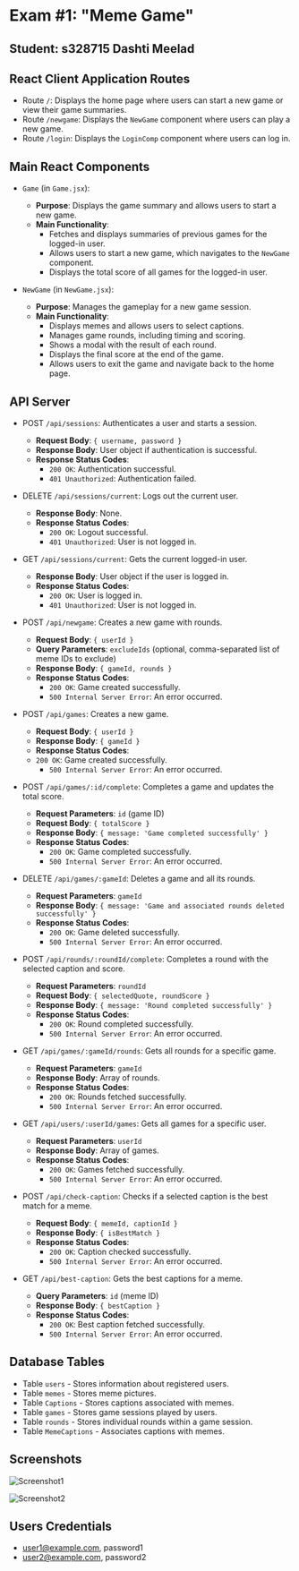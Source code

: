 # Exam #1: "Meme Game"
## Student: s328715 Dashti Meelad 

## React Client Application Routes

- Route `/`: Displays the home page where users can start a new game or view their game summaries.
- Route `/newgame`: Displays the `NewGame` component where users can play a new game.
- Route `/login`: Displays the `LoginComp` component where users can log in.


## Main React Components

- `Game` (in `Game.jsx`): 
  - **Purpose**: Displays the game summary and allows users to start a new game.
  - **Main Functionality**: 
    - Fetches and displays summaries of previous games for the logged-in user.
    - Allows users to start a new game, which navigates to the `NewGame` component.
    - Displays the total score of all games for the logged-in user.

- `NewGame` (in `NewGame.jsx`): 
  - **Purpose**: Manages the gameplay for a new game session.
  - **Main Functionality**: 
    - Displays memes and allows users to select captions.
    - Manages game rounds, including timing and scoring.
    - Shows a modal with the result of each round.
    - Displays the final score at the end of the game.
    - Allows users to exit the game and navigate back to the home page.


## API Server

- POST `/api/sessions`: Authenticates a user and starts a session.
  - **Request Body**: `{ username, password }`
  - **Response Body**: User object if authentication is successful.
  - **Response Status Codes**: 
    - `200 OK`: Authentication successful.
    - `401 Unauthorized`: Authentication failed.

- DELETE `/api/sessions/current`: Logs out the current user.
  - **Response Body**: None.
  - **Response Status Codes**: 
    - `200 OK`: Logout successful.
    - `401 Unauthorized`: User is not logged in.

- GET `/api/sessions/current`: Gets the current logged-in user.
  - **Response Body**: User object if the user is logged in.
  - **Response Status Codes**: 
    - `200 OK`: User is logged in.
    - `401 Unauthorized`: User is not logged in.

- POST `/api/newgame`: Creates a new game with rounds.
  - **Request Body**: `{ userId }`
  - **Query Parameters**: `excludeIds` (optional, comma-separated list of meme IDs to exclude)
  - **Response Body**: `{ gameId, rounds }`
  - **Response Status Codes**: 
    - `200 OK`: Game created successfully.
    - `500 Internal Server Error`: An error occurred.

- POST `/api/games`: Creates a new game.
  - **Request Body**: `{ userId }`
  - **Response Body**: `{ gameId }`
  - **Response Status Codes**: 
  - `200 OK`: Game created successfully.
    - `500 Internal Server Error`: An error occurred.

- POST `/api/games/:id/complete`: Completes a game and updates the total score.
  - **Request Parameters**: `id` (game ID)
  - **Request Body**: `{ totalScore }`
  - **Response Body**: `{ message: 'Game completed successfully' }`
  - **Response Status Codes**: 
    - `200 OK`: Game completed successfully.
    - `500 Internal Server Error`: An error occurred.

- DELETE `/api/games/:gameId`: Deletes a game and all its rounds.
  - **Request Parameters**: `gameId`
  - **Response Body**: `{ message: 'Game and associated rounds deleted successfully' }`
  - **Response Status Codes**: 
    - `200 OK`: Game deleted successfully.
    - `500 Internal Server Error`: An error occurred.

- POST `/api/rounds/:roundId/complete`: Completes a round with the selected caption and score.
  - **Request Parameters**: `roundId`
  - **Request Body**: `{ selectedQuote, roundScore }`
  - **Response Body**: `{ message: 'Round completed successfully' }`
  - **Response Status Codes**: 
    - `200 OK`: Round completed successfully.
    - `500 Internal Server Error`: An error occurred.

- GET `/api/games/:gameId/rounds`: Gets all rounds for a specific game.
  - **Request Parameters**: `gameId`
  - **Response Body**: Array of rounds.
  - **Response Status Codes**: 
    - `200 OK`: Rounds fetched successfully.
    - `500 Internal Server Error`: An error occurred.
- GET `/api/users/:userId/games`: Gets all games for a specific user.
  - **Request Parameters**: `userId`
  - **Response Body**: Array of games.
  - **Response Status Codes**: 
    - `200 OK`: Games fetched successfully.
    - `500 Internal Server Error`: An error occurred.

- POST `/api/check-caption`: Checks if a selected caption is the best match for a meme.
  - **Request Body**: `{ memeId, captionId }`
  - **Response Body**: `{ isBestMatch }`
  - **Response Status Codes**: 
    - `200 OK`: Caption checked successfully.
    - `500 Internal Server Error`: An error occurred.

- GET `/api/best-caption`: Gets the best captions for a meme.
  - **Query Parameters**: `id` (meme ID)
  - **Response Body**: `{ bestCaption }`
  - **Response Status Codes**: 
    - `200 OK`: Best caption fetched successfully.
    - `500 Internal Server Error`: An error occurred.

## Database Tables

- Table `users` - Stores information about registered users.
- Table `memes` - Stores meme pictures.
- Table `Captions` - Stores captions associated with memes.
- Table `games` - Stores game sessions played by users.
- Table `rounds` - Stores individual rounds within a game session.
- Table `MemeCaptions` - Associates captions with memes.


## Screenshots

![Screenshot1](./img/screenshot.jpg)

![Screenshot2](./img/screenshot.jpg)


## Users Credentials

- user1@example.com, password1 
- user2@example.com, password2 
